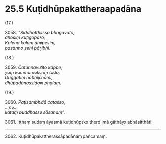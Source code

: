 

# 25.5 Kuṭidhūpakattheraapadāna



(17.)

3058\. _“Siddhatthassa bhagavato,_  
_ahosiṃ kuṭigopako;_  
_Kālena kālaṃ dhūpesiṃ,_  
_pasanno sehi pāṇibhi._  


(18.)

3059\. _Catunnavutito kappe,_  
_yaṃ kammamakariṃ tadā;_  
_Duggatiṃ nābhijānāmi,_  
_dhūpadānassidaṃ phalaṃ._  


(19.)

3060\. _Paṭisambhidā catasso,_  
_…pe…_  
_kataṃ buddhassa sāsanaṃ”._  


3061\. Itthaṃ sudaṃ āyasmā kuṭidhūpako thero imā gāthāyo abhāsitthāti.

---

3062\. Kuṭidhūpakattherassāpadānaṃ pañcamaṃ.






